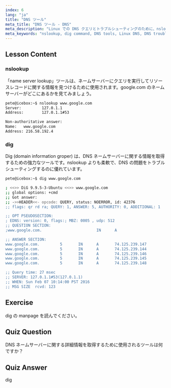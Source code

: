```yaml
---
index: 6
lang: "ja"
title: "DNS ツール"
meta_title: "DNS ツール - DNS"
meta_description: "Linux での DNS クエリとトラブルシューティングのために、nslookup と dig コマンドを学びましょう。これらの必須 DNS ツールの使い方を、初心者向けのガイドで理解してください。"
meta_keywords: "nslookup, dig command, DNS tools, Linux DNS, DNS troubleshooting, Linux tutorial, beginner Linux"
---
```


## Lesson Content

### nslookup

「name server lookup」ツールは、ネームサーバーにクエリを実行してリソースレコードに関する情報を見つけるために使用されます。google.com のネームサーバーがどこにあるかを見てみましょう。

```bash
pete@icebox:~$ nslookup www.google.com
Server:         127.0.1.1
Address:        127.0.1.1#53

Non-authoritative answer:
Name:   www.google.com
Address: 216.58.192.4
```

### dig

Dig (domain information groper) は、DNS ネームサーバーに関する情報を取得するための強力なツールです。nslookup よりも柔軟で、DNS の問題をトラブルシューティングするのに優れています。

```bash
pete@icebox:~$ dig www.google.com

; <<>> DiG 9.9.5-3-Ubuntu <<>> www.google.com
;; global options: +cmd
;; Got answer:
;; ->>HEADER<<- opcode: QUERY, status: NOERROR, id: 42376
;; flags: qr rd ra; QUERY: 1, ANSWER: 5, AUTHORITY: 0, ADDITIONAL: 1

;; OPT PSEUDOSECTION:
; EDNS: version: 0, flags:; MBZ: 0005 , udp: 512
;; QUESTION SECTION:
;www.google.com.                        IN      A

;; ANSWER SECTION:
www.google.com.         5       IN      A       74.125.239.147
www.google.com.         5       IN      A       74.125.239.144
www.google.com.         5       IN      A       74.125.239.146
www.google.com.         5       IN      A       74.125.239.145
www.google.com.         5       IN      A       74.125.239.148

;; Query time: 27 msec
;; SERVER: 127.0.1.1#53(127.0.1.1)
;; WHEN: Sun Feb 07 10:14:00 PST 2016
;; MSG SIZE  rcvd: 123
```

## Exercise

dig の manpage を読んでください。

## Quiz Question

DNS ネームサーバーに関する詳細情報を取得するために使用されるツールは何ですか？

## Quiz Answer

dig
